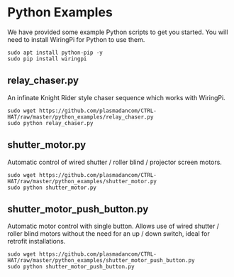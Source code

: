 # Python Examples

We have provided some example Python scripts to get you started. You will need to install WiringPi for Python to use them.

```
sudo apt install python-pip -y
sudo pip install wiringpi
```


## relay_chaser.py

An infinate Knight Rider style chaser sequence which works with WiringPi.

```
sudo wget https://github.com/plasmadancom/CTRL-HAT/raw/master/python_examples/relay_chaser.py
sudo python relay_chaser.py
```

## shutter_motor.py

Automatic control of wired shutter / roller blind / projector screen motors.

```
sudo wget https://github.com/plasmadancom/CTRL-HAT/raw/master/python_examples/shutter_motor.py
sudo python shutter_motor.py
```

## shutter_motor_push_button.py

Automatic motor control with single button. Allows use of wired shutter / roller blind motors without the need for an up / down switch, ideal for retrofit installations.

```
sudo wget https://github.com/plasmadancom/CTRL-HAT/raw/master/python_examples/shutter_motor_push_button.py
sudo python shutter_motor_push_button.py
```